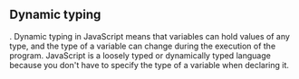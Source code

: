 
## Dynamic typing
. Dynamic typing in JavaScript means that variables can hold values of any type, and the type of a variable can change during the execution of the program. JavaScript is a loosely typed or dynamically typed language because you don't have to specify the type of a variable when declaring it.